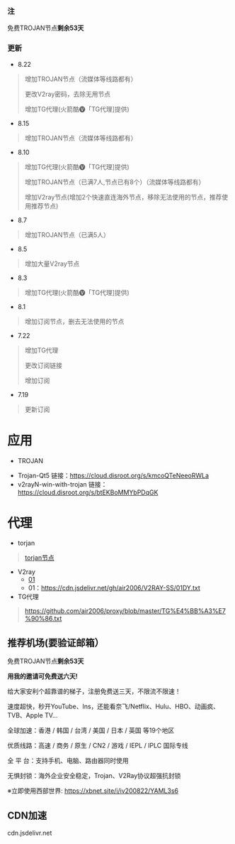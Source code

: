 ### 注

免费TROJAN节点**剩余53天**

### 更新 
- 8.22
> 增加TROJAN节点（流媒体等线路都有）
>
> 更改V2ray密码，去除无用节点
>
> 增加TG代理(火箭酷🅥「TG代理]提供)
- 8.15
> 增加TROJAN节点（流媒体等线路都有）
- 8.10
> 增加TG代理(火箭酷🅥「TG代理]提供)
>
> 增加TROJAN节点（已满7人,节点已有8个）（流媒体等线路都有）
>
> 增加V2ray节点(增加2个快速直连海外节点，移除无法使用的节点，推荐使用推荐节点)
- 8.7
> 增加TROJAN节点（已满5人）
- 8.5
> 增加大量V2ray节点
- 8.3
> 增加TG代理(火箭酷🅥「TG代理]提供)
- 8.1
>增加订阅节点，删去无法使用的节点
- 7.22 
> 增加TG代理
>
> 更改订阅链接
>
> 增加订阅
- 7.19
> 更新订阅

# 应用
- TROJAN
 * Trojan-Qt5
 链接：https://cloud.disroot.org/s/kmcoQTeNeeoRWLa
 * v2rayN-win-with-trojan
 链接：https://cloud.disroot.org/s/btEKBoMMYbPDqGK


# 代理
- torjan
> [torjan节点](https://github.com/air2006/proxy/blob/master/tor.md)
- V2ray
  * [01](https://cdn.jsdelivr.net/gh/air2006/V2RAY-SS/01DY.txt)
  * 01：https://cdn.jsdelivr.net/gh/air2006/V2RAY-SS/01DY.txt
- TG代理
> https://github.com/air2006/proxy/blob/master/TG%E4%BB%A3%E7%90%86.txt


## 推荐机场(要验证邮箱）

免费TROJAN节点**剩余53天**

**用我的邀请可免费送六天!**

给大家安利个超靠谱的梯子，注册免费送三天，不限流不限速！

速度超快，秒开YouTube、Ins，还能看奈飞/Netflix、Hulu、HBO、动画疯、TVB、Apple TV...

全球加速：香港 / 韩国 / 台湾 / 美国 / 日本 / 英国 等19个地区

优质线路：高速 / 商务 / 原生 / CN2 / 游戏 / IEPL / IPLC 国际专线

全 平 台：支持手机、电脑、路由器同时使用

无惧封锁：海外企业安全稳定，Trojan、V2Ray协议超强抗封锁

※立即使用西部世界: https://xbnet.site/i/iv200822/YAML3s6




## CDN加速
cdn.jsdelivr.net

